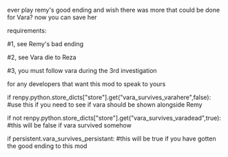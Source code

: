 ever play remy's good ending and wish there was more that could be done for Vara?
now you can save her


requirements:

#1, see Remy's bad ending

#2, see Vara die to Reza

#3, you must follow vara during the 3rd investigation



for any developers that want this mod to speak to yours


if renpy.python.store_dicts["store"].get("vara_survives_varahere",false):
#use this if you need to see if vara should be shown alongside Remy



if not renpy.python.store_dicts["store"].get("vara_survives_varadead",true):
#this will be false if vara survived somehow



if persistent.vara_survives_persistant:
#this will be true if you have gotten the good ending to this mod
